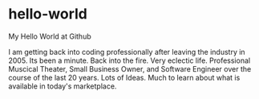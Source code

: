 # hello-world
My Hello World at Github

I am getting back into coding professionally after leaving the industry in 2005.
Its been a minute.  Back into the fire. Very eclectic life.  Professional Muscical Theater, 
Small Business Owner, and Software Engineer over the course of the last 20 years.
Lots of Ideas. Much to learn about what is available in today's marketplace.
